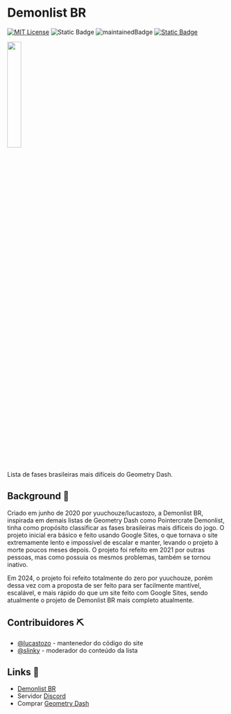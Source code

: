 # Demonlist BR

[![MIT License](https://img.shields.io/badge/License-MIT-green.svg)](https://choosealicense.com/licenses/mit/)
![Static Badge](https://img.shields.io/badge/made%20with-vanilla%20js-yellow)
![maintainedBadge](https://img.shields.io/badge/maintained%3F-yes-blue)
[![Static Badge](https://img.shields.io/badge/maintainer-lucastozo-blue)](https://github.com/lucastozo)

<img src="https://raw.githubusercontent.com/lucastozo/DemonlistBR/main/assets/img/iconDLBR.png" width=25%>

Lista de fases brasileiras mais difíceis do Geometry Dash.
## Background 📄

Criado em junho de 2020 por yuuchouze/lucastozo, a Demonlist BR, inspirada em demais listas de Geometry Dash como Pointercrate Demonlist, tinha como propósito classificar as fases brasileiras mais difíceis do jogo. O projeto inicial era básico e feito usando Google Sites, o que tornava o site extremamente lento e impossível de escalar e manter, levando o projeto à morte poucos meses depois. O projeto foi refeito em 2021 por outras pessoas, mas como possuia os mesmos problemas, também se tornou inativo.

Em 2024, o projeto foi refeito totalmente do zero por yuuchouze, porém dessa vez com a proposta de ser feito para ser facilmente mantível, escalável, e mais rápido do que um site feito com Google Sites, sendo atualmente o projeto de Demonlist BR mais completo atualmente.


## Contribuidores ⛏

- [@lucastozo](https://www.github.com/lucastozo) - mantenedor do código do site
- [@slinky](https://github.com/slinkygmd) - moderador do conteúdo da lista


## Links 🔗

- [Demonlist BR](https://demonlistbr.online)
- Servidor [Discord](https://discord.com/invite/vK72KfSpHm)
- Comprar [Geometry Dash](https://store.steampowered.com/app/322170)
